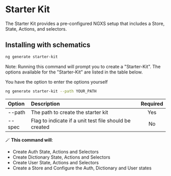 # Starter Kit

The Starter Kit provides a pre-configured NGXS setup that includes a Store, State, Actions, and selectors.

## Installing with schematics

```bash
ng generate starter-kit
```

Note: Running this command will prompt you to create a "Starter-Kit". The options available for the "Starter-Kit" are listed in the table below.

You have the option to enter the options yourself

```bash
ng generate starter-kit --path YOUR_PATH
```

| Option | Description                                            | Required |
| :----- | :----------------------------------------------------- | :------: |
| --path | The path to create the starter kit                     |   Yes    |
| --spec | Flag to indicate if a unit test file should be created |    No    |

🪄 **This command will**:

- Create Auth State, Actions and Selectors
- Create Dictionary State, Actions and Selectors
- Create User State, Actions and Selectors
- Create a Store and Configure the Auth, Dictionary and User states
